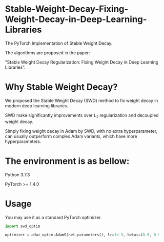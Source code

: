 # Stable-Weight-Decay-Fixing-Weight-Decay-in-Deep-Learning-Libraries

The PyTorch Implementation of Stable Weight Decay.

The algorithms are proposed in the paper: 

"Stable Weight Decay Regularization: Fixing Weight Decay in Deep Learning Libraries".


# Why Stable Weight Decay?

We proposed the Stable Weight Decay (SWD) method to fix weight decay in modern deep learning libraries.

SWD make significantly improvements over $L_{2}$ regularization and decoupled weight decay.

Simply fixing weight decay in Adam by SWD, with no extra hyperparameter, can usually outperform complex Adam variants, which have more hyperparameters.


# The environment is as bellow:

Python 3.7.3 

PyTorch >= 1.4.0


# Usage

You may use it as a standard PyTorch optimizer.

```python
import swd_optim

optimizer = adai_optim.AdamS(net.parameters(), lr=1e-3, betas=(0.9, 0.999), eps=1e-08, weight_decay=5e-4, amsgrad=False)
```
